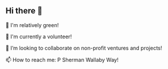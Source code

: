 ## Hi there 👋

🌱 I'm relatively green!

🔭 I'm currently a volunteer!

👯 I’m looking to collaborate on non-profit ventures and projects! 

📫 How to reach me: P Sherman Wallaby Way!


<!--
**GabyMasak/GabyMasak** is a ✨ _special_ ✨ repository because its `README.md` (this file) appears on your GitHub profile.

Here are some ideas to get you started:

- 🔭 I’m currently working on ...
- 🌱 I’m currently learning ...
- 👯 I’m looking to collaborate on ...
- 🤔 I’m looking for help with ...
- 💬 Ask me about ...
- 📫 How to reach me: ...
- 😄 Pronouns: ...
- ⚡ Fun fact: ...
-->
